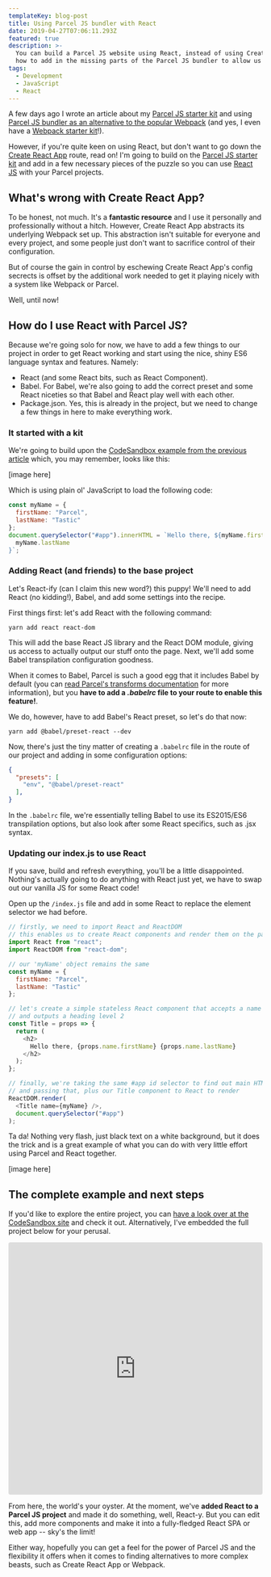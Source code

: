 ```yaml
---
templateKey: blog-post
title: Using Parcel JS bundler with React
date: 2019-04-27T07:06:11.293Z
featured: true
description: >-
  You can build a Parcel JS website using React, instead of using Create React App. In this article, we'll look at 
  how to add in the missing parts of the Parcel JS bundler to allow us to build sites with React.
tags:
  - Development
  - JavaScript
  - React
---
```



A few days ago I wrote an article about my [Parcel JS starter kit](https://robkendal.co.uk/blog/2019-04-26-using-parcel-bundler-as-a-webpack-alternative/) and using [Parcel JS bundler as an alternative to the popular Webpack](https://robkendal.co.uk/blog/2019-04-26-using-parcel-bundler-as-a-webpack-alternative/) (and yes, I even have a [Webpack starter kit](https://robkendal.co.uk/blog/quick-start-javascript-projects-with-this-webpack-project-starter-kit/)!).

However, if you're quite keen on using React, but don't want to go down the [Create React App](https://facebook.github.io/create-react-app/) route, read on! I'm going to build on the [Parcel JS starter kit](https://robkendal.co.uk/blog/2019-04-26-using-parcel-bundler-as-a-webpack-alternative/) and add in a few necessary pieces of the puzzle so you can use [React JS](https://reactjs.org/) with your Parcel projects.

## What's wrong with Create React App?

To be honest, not much. It's a **fantastic resource** and I use it personally and professionally without a hitch. However, Create React App abstracts its underlying Webpack set up. This abstraction isn't suitable for everyone and every project, and some people just don't want to sacrifice control of their configuration. 

But of course the gain in control by eschewing Create React App's config secrects is offset by the additional work needed to get it playing nicely with a system like Webpack or Parcel. 

Well, until now!

## How do I use React with Parcel JS?

Because we're going solo for now, we have to add a few things to our project in order to get React working and start using the nice, shiny ES6 language syntax and features. Namely:

- React (and some React bits, such as React Component).
- Babel. For Babel, we're also going to add the correct preset and some React niceties so that Babel and React play well with each other.
- Package.json. Yes, this is already in the project, but we need to change a few things in here to make everything work.

### It started with a kit

We're going to build upon the [CodeSandbox example from the previous article](https://codesandbox.io/s/8z4vzk10p8?fontsize=14) which, you may remember, looks like this:

[image here]

Which is using plain ol' JavaScript to load the following code:

```javascript
const myName = {
  firstName: "Parcel",
  lastName: "Tastic"
};
document.querySelector("#app").innerHTML = `Hello there, ${myName.firstName} ${
  myName.lastName
}`;
```

### Adding React (and friends) to the base project

Let's React-ify (can I claim this new word?) this puppy! We'll need to add React (no kidding!), Babel, and add some settings into the recipe.

First things first: let's add React with the following command:

```
yarn add react react-dom
```

This will add the base React JS library and the React DOM module, giving us access to actually output our stuff onto the page. Next, we'll add some Babel transpilation configuration goodness. 

When it comes to Babel, Parcel is such a good egg that it includes Babel by default (you can [read Parcel's transforms documentation](https://parceljs.org/transforms.html) for more information), but you **have to add a _.babelrc_ file to your route to enable this feature!**.

We do, however, have to add Babel's React preset, so let's do that now:

```
yarn add @babel/preset-react --dev
```

Now, there's just the tiny matter of creating a `.babelrc` file in the route of our project and adding in some configuration options:

```json
{
  "presets": [
    "env", "@babel/preset-react"
  ],
}
```

In the `.babelrc` file, we're essentially telling Babel to use its ES2015/ES6 transpilation options, but also look after some React specifics, such as .jsx syntax.

### Updating our index.js to use React

If you save, build and refresh everything, you'll be a little disappointed. Nothing's actually going to do anything with React just yet, we have to swap out our vanilla JS for some React code!

Open up the `/index.js` file and add in some React to replace the element selector we had before. 

```javascript
// firstly, we need to import React and ReactDOM
// this enables us to create React components and render them on the page
import React from "react";
import ReactDOM from "react-dom";

// our 'myName' object remains the same
const myName = {
  firstName: "Parcel",
  lastName: "Tastic"
};

// let's create a simple stateless React component that accepts a name object
// and outputs a heading level 2
const Title = props => {
  return (
    <h2>
      Hello there, {props.name.firstName} {props.name.lastName}
    </h2>
  );
};

// finally, we're taking the same #app id selector to find out main HTML element
// and passing that, plus our Title component to React to render
ReactDOM.render(
  <Title name={myName} />, 
  document.querySelector("#app")
);
```

Ta da! Nothing very flash, just black text on a white background, but it does the trick and is a great example of what you can do with very little effort using Parcel and React together.

[image here]


## The complete example and next steps

If you'd like to explore the entire project, you can [have a look over at the CodeSandbox site](https://codesandbox.io/s/w0410q1228?fontsize=14) and check it out. Alternatively, I've embedded the full project below for your perusal. 

<iframe src="https://codesandbox.io/embed/w0410q1228?fontsize=14" title="Parcel example using React from blog" style="width:100%; height:500px; border:0; border-radius: 4px; overflow:hidden;" sandbox="allow-modals allow-forms allow-popups allow-scripts allow-same-origin"></iframe>

From here, the world's your oyster. At the moment, we've **added React to a Parcel JS project** and made it do something, well, React-y. But you can edit this, add more components and make it into a fully-fledged React SPA or web app -- sky's the limit!

Either way, hopefully you can get a feel for the power of Parcel JS and the flexibility it offers when it comes to finding alternatives to more complex beasts, such as Create React App or Webpack.